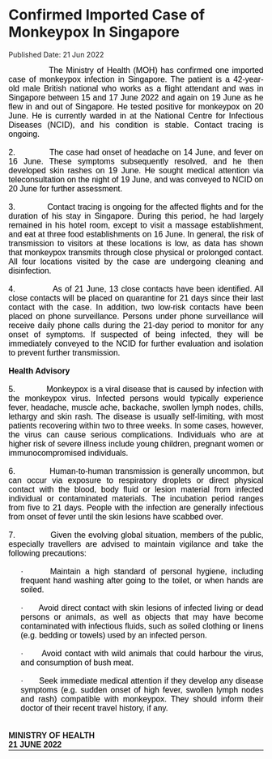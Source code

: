 <html>
    <meta http-equiv="Content-Type" content="text/html; charset=utf-8"/>
    <meta charset="utf-8"/>
    <title>Confirmed Imported Case of Monkeypox In Singapore</title>
    <body><h1>Confirmed Imported Case of Monkeypox In Singapore</h1>
    <p>Published Date: 21 Jun 2022</p> <p style="margin: 0cm; font-size: 11pt; font-family: Calibri, sans-serif; text-align: justify;"><span style="font-family: Arial;"><span style="font-size: 16px;">&nbsp; &nbsp; &nbsp; &nbsp; &nbsp; &nbsp; <span style="color: rgb(0, 0, 0);">&nbsp;<span class="bumpedfont15">The Ministry of Health (MOH) has confirmed one imported case of monkeypox infection in Singapore. The patient is a&nbsp;42-year-old&nbsp;male&nbsp;British&nbsp;national&nbsp;who&nbsp;works as a flight&nbsp;attendant&nbsp;and&nbsp;was&nbsp;in Singapore&nbsp;between 15 and 17 June 2022 and again on&nbsp;19 June as he flew in and out of Singapore. He&nbsp;tested positive for monkeypox on&nbsp;20 June. He is currently warded in at the National Centre for Infectious Diseases (NCID), and his condition is stable.&nbsp;Contact tracing&nbsp;is ongoing</span>.</span></span></span></p><p style="margin: 0cm; font-size: 11pt; font-family: Calibri, sans-serif; text-align: justify;"><span style="font-size: 16px; color: rgb(0, 0, 0);"><span style="font-family: Arial;"><strong>&nbsp;</strong></span></span></p><p style="margin: 0cm; font-size: 11pt; font-family: Calibri, sans-serif; text-align: justify;"><span style="font-size: 16px; color: rgb(0, 0, 0);"><span style="font-family: Arial;">2.<span style="font-stretch: normal;">&nbsp;&nbsp;&nbsp;&nbsp;&nbsp;&nbsp;&nbsp;&nbsp;&nbsp;&nbsp;&nbsp;&nbsp; </span>The case had onset of headache on 14 June, and fever on 16 June. These symptoms subsequently resolved, and he then developed skin rashes on 19 June. He sought medical attention via teleconsultation on the night of 19 June, and was conveyed to NCID on 20 June for further assessment.</span></span></p><p style="margin: 0cm; font-size: 11pt; font-family: Calibri, sans-serif; text-align: justify;"><span style="font-size: 16px; color: rgb(0, 0, 0);"><span style="font-family: Arial;">&nbsp;</span></span></p><p style="margin: 0cm; font-size: 11pt; font-family: Calibri, sans-serif; text-align: justify;"><span style="font-size: 16px; color: rgb(0, 0, 0);"><span style="font-family: Arial;">3.<span style="font-stretch: normal;">&nbsp;&nbsp;&nbsp;&nbsp;&nbsp;&nbsp;&nbsp;&nbsp;&nbsp;&nbsp;&nbsp;&nbsp; </span>Contact tracing is ongoing for the affected flights and for the duration of his stay in Singapore. During this period, he had largely remained in his hotel room, except to visit a massage establishment, and eat at three food establishments on 16 June. In general, the risk of transmission to visitors at these locations is low, as data has shown that monkeypox transmits through close physical or prolonged contact. All four locations visited by the case are undergoing cleaning and disinfection.</span></span></p><p style="margin: 0cm 0cm 0cm 36pt; font-size: 11pt; font-family: Calibri, sans-serif;"><span style="font-size: 16px; color: rgb(0, 0, 0);"><span style="font-family: Arial;">&nbsp;</span></span></p><p style="margin: 0cm; font-size: 11pt; font-family: Calibri, sans-serif; text-align: justify;"><span style="font-size: 16px; color: rgb(0, 0, 0);"><span style="font-family: Arial;">4.<span style="font-stretch: normal;">&nbsp;&nbsp;&nbsp;&nbsp;&nbsp;&nbsp;&nbsp;&nbsp;&nbsp;&nbsp;&nbsp;&nbsp; </span>As of 21 June, 13 close contacts have been identified. All close contacts will be placed on quarantine for 21 days since their last contact with the case. In addition, two low-risk contacts have been placed on phone surveillance. Persons under phone surveillance will receive daily phone calls during the 21-day period to monitor for any onset of symptoms. If suspected of being infected, they will be immediately conveyed to the NCID for further evaluation and isolation to prevent further transmission.</span></span></p><p style="margin: 0cm; font-size: 11pt; font-family: Calibri, sans-serif; text-align: justify;"><span style="font-size: 16px; color: rgb(0, 0, 0);"><span style="font-family: Arial;">&nbsp;</span></span></p><p style="margin: 0cm; font-size: 11pt; font-family: Calibri, sans-serif; text-align: justify;"><span style="font-size: 16px; color: rgb(0, 0, 0);"><span style="font-family: Arial;"><strong>Health Advisory</strong></span></span></p><p style="margin: 0cm; font-size: 11pt; font-family: Calibri, sans-serif; text-align: justify;"><span style="font-size: 16px; color: rgb(0, 0, 0);"><span style="font-family: Arial;">&nbsp;</span></span></p><p style="margin: 0cm; font-size: 11pt; font-family: Calibri, sans-serif; text-align: justify;"><span style="font-size: 16px; color: rgb(0, 0, 0);"><span style="font-family: Arial;">5.<span style="font-stretch: normal;">&nbsp;&nbsp;&nbsp;&nbsp;&nbsp;&nbsp;&nbsp;&nbsp;&nbsp;&nbsp;&nbsp;&nbsp; </span>Monkeypox is a viral disease that is caused by infection with the monkeypox virus. Infected persons would typically experience fever, headache, muscle ache, backache, swollen lymph nodes, chills, lethargy and skin rash. The disease is usually self-limiting, with most patients recovering within two to three weeks. In some cases, however, the virus can cause serious complications. Individuals who are at higher risk of severe illness include young children, pregnant women or immunocompromised individuals.&nbsp;</span></span></p><p style="margin: 0cm 0cm 0cm 36pt; font-size: 11pt; font-family: Calibri, sans-serif;"><span style="font-size: 16px; color: rgb(0, 0, 0);"><span style="font-family: Arial;">&nbsp;</span></span></p><p style="margin: 0cm; font-size: 11pt; font-family: Calibri, sans-serif; text-align: justify;"><span style="font-size: 16px; color: rgb(0, 0, 0);"><span style="font-family: Arial;">6.<span style="font-stretch: normal;">&nbsp;&nbsp;&nbsp;&nbsp;&nbsp;&nbsp;&nbsp;&nbsp;&nbsp;&nbsp;&nbsp;&nbsp; </span>Human-to-human transmission is generally uncommon, but can occur via exposure to respiratory droplets or direct physical contact with the blood, body fluid or lesion material from infected individual or contaminated materials. The incubation period ranges from five to 21 days. People with the infection are generally infectious from onset of fever until the skin lesions have scabbed over.</span></span></p><p style="margin: 0cm; font-size: 11pt; font-family: Calibri, sans-serif;"><span style="font-size: 16px; color: rgb(0, 0, 0);"><span style="font-family: Arial;">&nbsp;</span></span></p><p style="margin: 0cm; font-size: 11pt; font-family: Calibri, sans-serif; text-align: justify;"><span style="font-size: 16px; color: rgb(0, 0, 0);"><span style="font-family: Arial;">7.<span style="font-stretch: normal;">&nbsp;&nbsp;&nbsp;&nbsp;&nbsp;&nbsp;&nbsp;&nbsp;&nbsp;&nbsp;&nbsp;&nbsp; </span>Given the evolving global situation, members of the public, especially travellers are advised to maintain vigilance and take the following precautions:</span></span></p><p style="margin: 0cm; font-size: 11pt; font-family: Calibri, sans-serif; text-align: justify;"><span style="font-size: 16px; color: rgb(0, 0, 0);"><span style="font-family: Arial;">&nbsp;</span></span></p><p style="margin: 0cm 0cm 0cm 18pt; font-size: 11pt; font-family: Calibri, sans-serif; text-align: justify;"><span style="font-size: 16px; color: rgb(0, 0, 0);"><span style="font-family: Arial;">·<span style="font-stretch: normal;">&nbsp;&nbsp;&nbsp;&nbsp;&nbsp; </span>Maintain a high standard of personal hygiene, including frequent hand washing after going to the toilet, or when hands are soiled.</span></span></p><p style="margin: 0cm 0cm 0cm 18pt; font-size: 11pt; font-family: Calibri, sans-serif; text-align: justify;"><span style="font-size: 16px; color: rgb(0, 0, 0);"><span style="font-family: Arial;">&nbsp;</span></span></p><p style="margin: 0cm 0cm 0cm 18pt; font-size: 11pt; font-family: Calibri, sans-serif; text-align: justify;"><span style="font-size: 16px; color: rgb(0, 0, 0);"><span style="font-family: Arial;">·<span style="font-stretch: normal;">&nbsp;&nbsp;&nbsp;&nbsp;&nbsp; </span>Avoid direct contact with skin lesions of infected living or dead persons or animals, as well as objects that may have become contaminated with infectious fluids, such as soiled clothing or linens (e.g. bedding or towels) used by an infected person.</span></span></p><p style="margin: 0cm; font-size: 11pt; font-family: Calibri, sans-serif; text-align: justify;"><span style="font-size: 16px; color: rgb(0, 0, 0);"><span style="font-family: Arial;">&nbsp;</span></span></p><p style="margin: 0cm 0cm 0cm 18pt; font-size: 11pt; font-family: Calibri, sans-serif; text-align: justify;"><span style="font-size: 16px; color: rgb(0, 0, 0);"><span style="font-family: Arial;">·<span style="font-stretch: normal;">&nbsp;&nbsp;&nbsp;&nbsp;&nbsp; </span>Avoid contact with wild animals that could harbour the virus, and consumption of bush meat.</span></span></p><p style="margin: 0cm; font-size: 11pt; font-family: Calibri, sans-serif; text-align: justify;"><span style="font-size: 16px; color: rgb(0, 0, 0);"><span style="font-family: Arial;">&nbsp;</span></span></p><p style="margin: 0cm 0cm 0cm 18pt; font-size: 11pt; font-family: Calibri, sans-serif; text-align: justify;"><span style="font-size: 16px;"><span style="font-family: Arial;"><span style="color: rgb(0, 0, 0);">·<span style="font-stretch: normal;">&nbsp;&nbsp;&nbsp;&nbsp;&nbsp; </span>Seek immediate medical attention if they develop any disease symptoms (e.g. sudden onset of high fever, swollen lymph nodes and rash) compatible with monkeypox. They should inform their doctor of their recent travel history, if any.</span></span></span></p><p style="margin: 0cm 0cm 0cm 18pt; font-size: 11pt; font-family: Calibri, sans-serif; text-align: justify;"><span style="font-size: 16px;"><span style="font-family: Arial;">&nbsp;</span></span></p><p style="margin: 0cm; font-size: 11pt; font-family: Calibri, sans-serif; text-align: justify;"><span style="font-size: 16px;"><span style="font-family: Arial;"><span class="normaltextrun"><strong>&nbsp;</strong></span></span></span></p><p class="paragraph" style="margin: 0cm; font-size: 12pt; font-family: &quot;Times New Roman&quot;, serif; text-align: justify;"><span style="font-family: Arial;"><span class="normaltextrun"><strong>MINISTRY OF HEALTH</strong></span><span class="eop"></span></span></p><div style="padding: 0cm 0cm 1pt; border-top: none; border-right: none; border-bottom-width: 1pt; border-bottom-style: solid; border-left: none;"><p class="paragraph" style="margin: 0cm; padding: 0cm; font-size: 12pt; font-family: &quot;Times New Roman&quot;, serif; border: none; text-align: justify;"><span class="normaltextrun"><strong><span style="font-family: Arial;">21 JUNE 2022</span></strong></span><span class="eop"><span style="font-family: Arial, sans-serif;"></span></span></p></div></body>
</html>